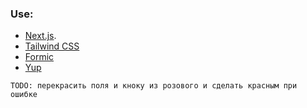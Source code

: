 ### Use:
  - [Next.js](https://nextjs.org/).
  - [Tailwind CSS](https://tailwindcss.com/docs/guides/nextjs)
  - [Formic](https://formik.org/docs/tutorial#the-basics)
  - [Yup](https://github.com/jquense/yup)


`TODO: перекрасить поля и кноку из розового и сделать красным при ошибке`


